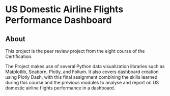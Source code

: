 # US Domestic Airline Flights Performance Dashboard

## About
This project is the peer review project from the eight course of the Certification. 

The Project makes use of several Python data visualization libraries such as Matplotlib, Seaborn, Plotly, and Folium. It also covers dashboard creation using Plotly Dash, with this final assignment combining the skills learned during this course and the previous modules to analyse and report on US domestic airline flights performance in a dashboard.
